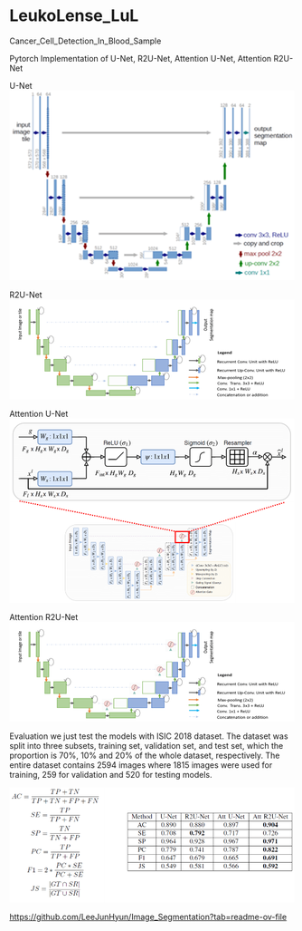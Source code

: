 # LeukoLense_LuL
Cancer_Cell_Detection_In_Blood_Sample

Pytorch Implementation of U-Net, R2U-Net, Attention U-Net, Attention R2U-Net

U-Net
![alt text](image.png)

R2U-Net
![alt text](image-1.png)

Attention U-Net
![alt text](image-2.png) 

Attention R2U-Net
![alt text](image-3.png)

Evaluation
we just test the models with ISIC 2018 dataset. The dataset was split into three subsets, training set, validation set, and test set, which the proportion is 70%, 10% and 20% of the whole dataset, respectively. The entire dataset contains 2594 images where 1815 images were used for training, 259 for validation and 520 for testing models.

![alt text](image-4.png)
 

https://github.com/LeeJunHyun/Image_Segmentation?tab=readme-ov-file
